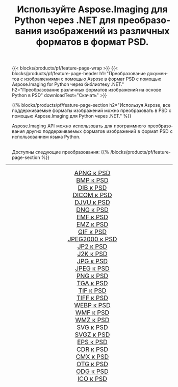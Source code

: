 ﻿---
title: Используйте Aspose.Imaging для Python через .NET для преобразования изображений из различных форматов в формат PSD. 
weight: 3920
url: /ru/python-net/conversion/to/psd 
lang: ru
langdirlevel: 2
locales: zh-hans,ja,it,ru,de,es,fr,nl,id,lt,pl,pt,vi,tr,ko,zh-hant,ar,hi,th,sv,cs,uk,he
description: Вы можете использовать Aspose.Imaging for Python через библиотеку .NET для преобразования различных форматов в формат PSD.
---

{{< blocks/products/pf/feature-page-wrap >}}
{{< blocks/products/pf/feature-page-header h1="Преобразование документов с изображениями с помощью Aspose в формат PSD с помощью Aspose.Imaging for Python через библиотеку .NET." h2="Преобразование различных форматов изображений на основе Python в PSD" downloadText="Скачать" >}}


{{% blocks/products/pf/feature-page-section  h2="Используя Aspose, все поддерживаемые форматы изображений можно преобразовать в PSD с помощью Aspose.Imaging для Python через .NET." %}}
<p align=justify>Aspose.Imaging API можно использовать для программного преобразования других поддерживаемых форматов изображений в формат PSD с использованием языка Python.</p>
<br/>
Доступны следующие преобразования:
{{% /blocks/products/pf/feature-page-section %}}
<div class="container-fluid productfamilypage bg-gray">
    <div class="convertypes bg-gray agp-content section">
        <div class="container">
		<hr style="margin-left:-20px;"/>
		<div class="row other-converters" style="gap: 10px;font-size: 19px;text-align:center;">
		    <div class='col-md-2 other-converter remove-lp remove-rp'><a href="/imaging/ru/python-net/conversion/apng-to-psd" style="padding:15px;">APNG к PSD</a></div>
<div class='col-md-2 other-converter remove-lp remove-rp'><a href="/imaging/ru/python-net/conversion/bmp-to-psd" style="padding:15px;">BMP к PSD</a></div>
<div class='col-md-2 other-converter remove-lp remove-rp'><a href="/imaging/ru/python-net/conversion/dib-to-psd" style="padding:15px;">DIB к PSD</a></div>
<div class='col-md-2 other-converter remove-lp remove-rp'><a href="/imaging/ru/python-net/conversion/dicom-to-psd" style="padding:15px;">DICOM к PSD</a></div>
<div class='col-md-2 other-converter remove-lp remove-rp'><a href="/imaging/ru/python-net/conversion/djvu-to-psd" style="padding:15px;">DJVU к PSD</a></div>
<div class='col-md-2 other-converter remove-lp remove-rp'><a href="/imaging/ru/python-net/conversion/dng-to-psd" style="padding:15px;">DNG к PSD</a></div>
<div class='col-md-2 other-converter remove-lp remove-rp'><a href="/imaging/ru/python-net/conversion/emf-to-psd" style="padding:15px;">EMF к PSD</a></div>
<div class='col-md-2 other-converter remove-lp remove-rp'><a href="/imaging/ru/python-net/conversion/emz-to-psd" style="padding:15px;">EMZ к PSD</a></div>
<div class='col-md-2 other-converter remove-lp remove-rp'><a href="/imaging/ru/python-net/conversion/gif-to-psd" style="padding:15px;">GIF к PSD</a></div>
<div class='col-md-2 other-converter remove-lp remove-rp'><a href="/imaging/ru/python-net/conversion/jpeg2000-to-psd" style="padding:15px;">JPEG2000 к PSD</a></div>
<div class='col-md-2 other-converter remove-lp remove-rp'><a href="/imaging/ru/python-net/conversion/jp2-to-psd" style="padding:15px;">JP2 к PSD</a></div>
<div class='col-md-2 other-converter remove-lp remove-rp'><a href="/imaging/ru/python-net/conversion/j2k-to-psd" style="padding:15px;">J2K к PSD</a></div>
<div class='col-md-2 other-converter remove-lp remove-rp'><a href="/imaging/ru/python-net/conversion/jpg-to-psd" style="padding:15px;">JPG к PSD</a></div>
<div class='col-md-2 other-converter remove-lp remove-rp'><a href="/imaging/ru/python-net/conversion/jpeg-to-psd" style="padding:15px;">JPEG к PSD</a></div>
<div class='col-md-2 other-converter remove-lp remove-rp'><a href="/imaging/ru/python-net/conversion/png-to-psd" style="padding:15px;">PNG к PSD</a></div>
<div class='col-md-2 other-converter remove-lp remove-rp'><a href="/imaging/ru/python-net/conversion/tga-to-psd" style="padding:15px;">TGA к PSD</a></div>
<div class='col-md-2 other-converter remove-lp remove-rp'><a href="/imaging/ru/python-net/conversion/tif-to-psd" style="padding:15px;">TIF к PSD</a></div>
<div class='col-md-2 other-converter remove-lp remove-rp'><a href="/imaging/ru/python-net/conversion/tiff-to-psd" style="padding:15px;">TIFF к PSD</a></div>
<div class='col-md-2 other-converter remove-lp remove-rp'><a href="/imaging/ru/python-net/conversion/webp-to-psd" style="padding:15px;">WEBP к PSD</a></div>
<div class='col-md-2 other-converter remove-lp remove-rp'><a href="/imaging/ru/python-net/conversion/wmf-to-psd" style="padding:15px;">WMF к PSD</a></div>
<div class='col-md-2 other-converter remove-lp remove-rp'><a href="/imaging/ru/python-net/conversion/wmz-to-psd" style="padding:15px;">WMZ к PSD</a></div>
<div class='col-md-2 other-converter remove-lp remove-rp'><a href="/imaging/ru/python-net/conversion/svg-to-psd" style="padding:15px;">SVG к PSD</a></div>
<div class='col-md-2 other-converter remove-lp remove-rp'><a href="/imaging/ru/python-net/conversion/svgz-to-psd" style="padding:15px;">SVGZ к PSD</a></div>
<div class='col-md-2 other-converter remove-lp remove-rp'><a href="/imaging/ru/python-net/conversion/eps-to-psd" style="padding:15px;">EPS к PSD</a></div>
<div class='col-md-2 other-converter remove-lp remove-rp'><a href="/imaging/ru/python-net/conversion/cdr-to-psd" style="padding:15px;">CDR к PSD</a></div>
<div class='col-md-2 other-converter remove-lp remove-rp'><a href="/imaging/ru/python-net/conversion/cmx-to-psd" style="padding:15px;">CMX к PSD</a></div>
<div class='col-md-2 other-converter remove-lp remove-rp'><a href="/imaging/ru/python-net/conversion/otg-to-psd" style="padding:15px;">OTG к PSD</a></div>
<div class='col-md-2 other-converter remove-lp remove-rp'><a href="/imaging/ru/python-net/conversion/odg-to-psd" style="padding:15px;">ODG к PSD</a></div>
<div class='col-md-2 other-converter remove-lp remove-rp'><a href="/imaging/ru/python-net/conversion/ico-to-psd" style="padding:15px;">ICO к PSD</a></div>
                </div>
        </div>
    </div>
</div>
<br/>

